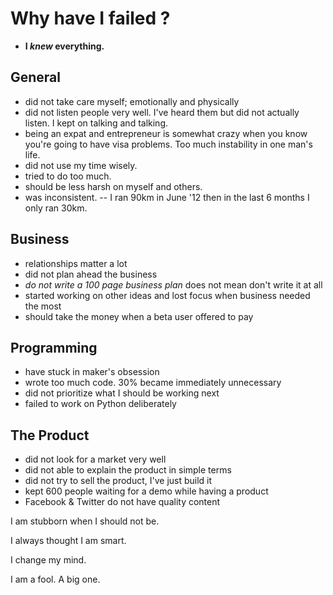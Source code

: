 Why have I failed ?
====================

- **I *knew* everything.**


General
---------

- did not take care myself; emotionally and physically
- did not listen people very well. I've heard them but did not actually listen. I kept on talking and talking.
- being an expat and entrepreneur is somewhat crazy when you know you're going to have visa problems. Too much instability in one man's life.
- did not use my time wisely.
- tried to do too much.
- should be less harsh on myself and others.
- was inconsistent.
	-- I ran 90km in June '12 then in the last 6 months I only ran 30km.

Business
-----------------

- relationships matter a lot
- did not plan ahead the business
- *do not write a 100 page business plan* does not mean don't write it at all
- started working on other ideas and lost focus when business needed the most
- should take the money when a beta user offered to pay

Programming
-------------

- have stuck in maker's obsession
- wrote too much code. 30% became immediately unnecessary
- did not prioritize what I should be working next
- failed to work on Python deliberately


The Product
-------------

- did not look for a market very well
- did not able to explain the product in simple terms
- did not try to sell the product, I've just build it
- kept 600 people waiting for a demo while having a product
- Facebook & Twitter do not have quality content


I am stubborn when I should not be.

I always thought I am smart.

I change my mind.

I am a fool. A big one.
